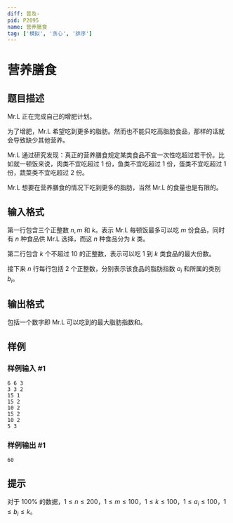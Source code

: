 ```yaml
---
diff: 普及-
pid: P2095
name: 营养膳食
tag: ['模拟', '贪心', '排序']
---
```

# 营养膳食
## 题目描述

Mr.L 正在完成自己的增肥计划。

为了增肥，Mr.L 希望吃到更多的脂肪。然而也不能只吃高脂肪食品，那样的话就会导致缺少其他营养。

Mr.L 通过研究发现：真正的营养膳食规定某类食品不宜一次性吃超过若干份。比如就一顿饭来说，肉类不宜吃超过 $1$ 份，鱼类不宜吃超过 $1$ 份，蛋类不宜吃超过 $1$ 份，蔬菜类不宜吃超过 $2$ 份。

Mr.L 想要在营养膳食的情况下吃到更多的脂肪，当然 Mr.L 的食量也是有限的。

## 输入格式

第一行包含三个正整数 $n,m$ 和 $k$。表示 Mr.L 每顿饭最多可以吃 $m$ 份食品，同时有 $n$ 种食品供 Mr.L 选择，而这 $n$ 种食品分为 $k$ 类。

第二行包含 $k$ 个不超过 $10$ 的正整数，表示可以吃 $1$ 到 $k$ 类食品的最大份数。

接下来 $n$ 行每行包括 $2$ 个正整数，分别表示该食品的脂肪指数 $a_i$ 和所属的类别 $b_i$。

## 输出格式

包括一个数字即 Mr.L 可以吃到的最大脂肪指数和。

## 样例

### 样例输入 #1
```
6 6 3
3 3 2
15 1
15 2
10 2
15 2
10 2
5 3
```
### 样例输出 #1
```
60
```
## 提示

对于 $100\%$ 的数据，$1\leq n\leq 200$，$1\leq m\leq 100$，$1\leq k\leq 100$，$1\leq a_i\leq 100$，$1\leq b_i\leq k$。
